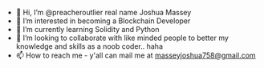 - 👋 Hi, I’m @preacheroutlier real name Joshua Massey 
- 👀 I’m interested in becoming a Blockchain Developer 
- 🌱 I’m currently learning Solidity and Python 
- 💞️ I’m looking to collaborate with like minded people to better my knowledge and skills as a noob coder.. haha 
- 📫 How to reach me - y'all can mail me at masseyjoshua758@gmail.com

<!---
preacheroutlier/preacheroutlier is a ✨ special ✨ repository because its `README.md` (this file) appears on your GitHub profile.
You can click the Preview link to take a look at your changes.
--->
